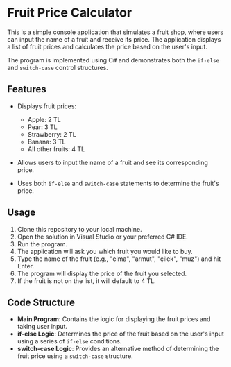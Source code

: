# Fruit Price Calculator

This is a simple console application that simulates a fruit shop, where users can input the name of a fruit and receive its price. The application displays a list of fruit prices and calculates the price based on the user's input. 

The program is implemented using C# and demonstrates both the `if-else` and `switch-case` control structures.

## Features

- Displays fruit prices:  
  - Apple: 2 TL  
  - Pear: 3 TL  
  - Strawberry: 2 TL  
  - Banana: 3 TL  
  - All other fruits: 4 TL

- Allows users to input the name of a fruit and see its corresponding price.

- Uses both `if-else` and `switch-case` statements to determine the fruit's price.

## Usage

1. Clone this repository to your local machine.
2. Open the solution in Visual Studio or your preferred C# IDE.
3. Run the program.
4. The application will ask you which fruit you would like to buy.
5. Type the name of the fruit (e.g., "elma", "armut", "çilek", "muz") and hit Enter.
6. The program will display the price of the fruit you selected.
7. If the fruit is not on the list, it will default to 4 TL.

## Code Structure

- **Main Program**: Contains the logic for displaying the fruit prices and taking user input.
- **if-else Logic**: Determines the price of the fruit based on the user's input using a series of `if-else` conditions.
- **switch-case Logic**: Provides an alternative method of determining the fruit price using a `switch-case` structure.

